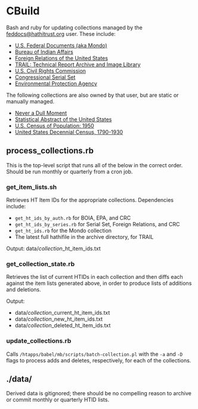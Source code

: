 # CBuild

Bash and ruby for updating collections managed by the feddocs@hathitrust.org user. These include:
- [U.S. Federal Documents (aka Mondo)](https://babel.hathitrust.org/cgi/mb?a=listis;c=2062901859)
- [Bureau of Indian Affairs](https://babel.hathitrust.org/cgi/mb?a=listis;c=271744772)
- [Foreign Relations of the United States](https://babel.hathitrust.org/cgi/mb?a=listis;c=155520420)
- [TRAIL: Technical Report Archive and Image Library](https://babel.hathitrust.org/cgi/mb?a=listis;c=1100951433)
- [U.S. Civil Rights Commission](https://babel.hathitrust.org/cgi/mb?a=listis;c=1491645774)
- [Congressional Serial Set](https://babel.hathitrust.org/cgi/mb?a=listis;c=148631352)
- [Environmental Protection Agency](https://babel.hathitrust.org/cgi/mb?a=listis;c=659388570)

The following collections are also owned by that user, but are static or manually managed.
- [Never a Dull Moment](https://babel.hathitrust.org/cgi/mb?a=listis;c=1484317537)
- [Statistical Abstract of the United States](https://babel.hathitrust.org/cgi/mb?a=listis;c=417723205)
- [U.S. Census of Population: 1950](https://babel.hathitrust.org/cgi/mb?a=listis;c=1986287266)
- [United States Decennial Census, 1790-1930](https://babel.hathitrust.org/cgi/mb?a=listis;c=1155585587)

## process_collections.rb
This is the top-level script that runs all of the below in the correct order.
Should be run monthly or quarterly from a cron job.

### get_item_lists.sh
Retrieves HT Item IDs for the appropriate collections. Dependencies include:
- `get_ht_ids_by_auth.rb` for BOIA, EPA, and CRC
- `get_ht_ids_by_series.rb` for Serial Set, Foreign Relations, and CRC
- `get_ht_ids.rb` for the Mondo collection
- The latest full hathifile in the archive directory, for TRAIL

Output: data/*collection*_ht_item_ids.txt

### get_collection_state.rb

Retrieves the list of current HTIDs in each collection and then
diffs each against the item lists generated above, in order to
produce lists of additions and deletions.

Output:
- data/*collection*_current_ht_item_ids.txt
- data/*collection*_new_ht_item_ids.txt
- data/*collection*_deleted_ht_item_ids.txt

### update_collections.rb

Calls `/htapps/babel/mb/scripts/batch-collection.pl` with the `-a` and `-D` flags to process adds and deletes,
respectively, for each of the collections.

## ./data/
Derived data is gitignored; there should be no compelling reason to archive or commit monthly or quarterly HTID lists.

